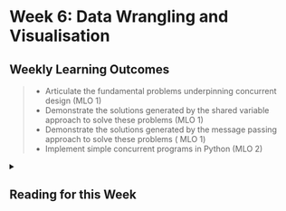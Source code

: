 # Week 6: Data Wrangling and Visualisation

## Weekly Learning Outcomes

> - Articulate the fundamental problems underpinning concurrent design  (MLO 1)
> - Demonstrate the solutions generated by the shared variable approach to solve these problems (MLO 1)
> - Demonstrate the solutions generated by the message passing approach to solve these problems ( MLO 1)
> - Implement simple concurrent programs in Python (MLO 2)

<details><summary><h2>Reading for this Week</h2></summary>

### Lesson 1

Core text : Section 8.1, 8.2 and 8.3

### Lesson 2

Core text : Chapter 9

### Lesson 3

Core text : Chapter 10

### Lesson 4

Core text : Chapter 11
</details>
